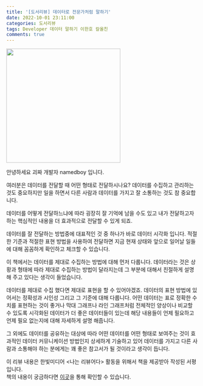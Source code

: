 ```yaml
---
title: '[도서리뷰] 데이터로 전문가처럼 말하기'
date: 2022-10-01 23:11:00
categories: 도서리뷰
tags: Developer 데이터 말하기 이한호 칼올친
comments: true
---
```


<img src='https://firebasestorage.googleapis.com/v0/b/github-blog-39e5f.appspot.com/o/data_said.jpg?alt=media&token=44e36f2f-4ce3-41b4-bb30-2644e71a53e2' width='300px'/>

안녕하세요 괴짜 개발자 namedboy 입니다.

여러분은 데이터를 전달할 때 어떤 형태로 전달하시나요?
데이터를 수집하고 관리하는 것도 중요하지만 일을 하면서 다른 사람과 데이터를 가지고 잘 소통하는 것도 참 중요합니다.

데이터를 어떻게 전달하느냐에 따라 굉장히 잘 기억에 남을 수도 있고 내가 전달하고자 하는 핵심적인 내용을 더 효과적으로 전달할 수 있게 되죠.

데이터를 잘 전달하는 방법중에 대표적인 것 중 하나가 바로 데이터 시각화 입니다.
적절한 기준과 적절한 표현 방법을 사용하여 전달하면 지금 현재 상태와 앞으로 일어날 일들에 대해 꼼꼼하게 확인하고 체크할 수 있습니다.

이 책에서는 데이터를 제대로 수집하는 방법에 대해 먼저 다룹니다.
데이터라는 것은 상황과 형태에 따라 제대로 수집하는 방법이 달라지는데 그 부분에 대해서 친절하게 설명해 주고 있다는 생각이 들었습니다.

데이터를 제대로 수집 했다면 제대로 표현을 할 수 있어야겠죠.
데이터의 표현 방법에 있어서는 정확성과 시인성 그리고 그 기준에 대해 다룹니다.
어떤 데이터는 표로 정확한 수치를 표현하는 것이 좋거나 막대 그래프나 라인 그래프처럼 전체적인 양상이나 비교할 수 있도록 시각화된 데이터가 더 좋은 데이터들이 있는데 해당 내용들이 언제 필요하고 언제 필요 없는지에 대해 자세하게 설명 해줍니다.
 
그 외에도 데이터를 공유하는 대상에 따라 어떤 데이터를 어떤 형태로 보여주는 것이 효과적인 데이터 커뮤니케이션 방법인지 상세하게 기술하고 있어 데이터를 가지고 다른 사람과 소통해야 하는 분에게는 꽤 좋은 참고서가 될 것이라고 생각이 듭니다.

이 리뷰 내용은 한빛미디어 &lt;나는 리뷰어다&gt; 활동을 위해서 책을 제공받아 작성된 서평입니다.  
책의 내용이 궁금하다면 [이곳](https://www.hanbit.co.kr/store/books/look.php?p_code=B5424596013)을 통해 확인할 수 있습니다.